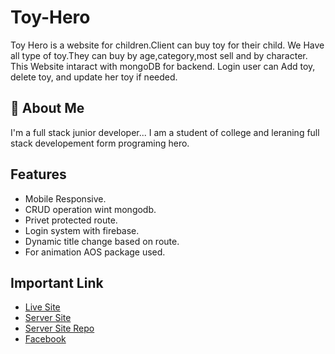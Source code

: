 
# Toy-Hero
Toy Hero is a website for children.Client can buy toy for their child. We Have all type of toy.They can buy by age,category,most sell and by character.
This Website intaract with mongoDB for backend. Login user can Add toy, delete toy, and update her toy if needed.




## 🚀 About Me
I'm a full stack junior developer...
I am a student of college and leraning full stack developement form programing hero.


## Features

- Mobile Responsive.
- CRUD operation wint mongodb.
- Privet protected route.
- Login system with firebase.
- Dynamic title change based on route.
- For animation AOS package used.


## Important Link

 - [ Live Site ](https://toy-hero-a11.web.app/)
 - [Server Site](https://toy-hero-server.vercel.app/)
 - [Server Site Repo](https://github.com/programming-hero-web-course-4/b7a11-toy-marketplace-server-side-Abu-Jayed)
- [Facebook](https://web.facebook.com/abujayedmaj)
